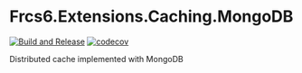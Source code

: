# Frcs6.Extensions.Caching.MongoDB

[![Build and Release](https://github.com/frcs6/Frcs6.Extensions.Caching.MongoDB/actions/workflows/build_release.yml/badge.svg)](https://github.com/frcs6/Frcs6.Extensions.Caching.MongoDB/actions/workflows/build_release.yml)
[![codecov](https://codecov.io/gh/frcs6/Frcs6.Extensions.Caching.MongoDB/graph/badge.svg?token=5RBQZ75VTR)](https://codecov.io/gh/frcs6/Frcs6.Extensions.Caching.MongoDB)

Distributed cache implemented with MongoDB
